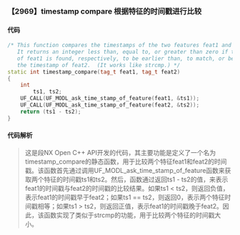 ### 【2969】timestamp compare 根据特征的时间戳进行比较

#### 代码

```cpp
/* This function compares the timestamps of the two features feat1 and feat2.
   It returns an integer less than, equal to, or greater than zero if the timestamp
   of feat1 is found, respectively, to be earlier than, to match, or be later than
   the timestamp of feat2.  (It works like strcmp.) */
static int timestamp_compare(tag_t feat1, tag_t feat2)
{
    int
        ts1, ts2;
    UF_CALL(UF_MODL_ask_time_stamp_of_feature(feat1, &ts1));
    UF_CALL(UF_MODL_ask_time_stamp_of_feature(feat2, &ts2));
    return (ts1 - ts2);
}

```

#### 代码解析

> 这是段NX Open C++ API开发的代码，其主要功能是定义了一个名为timestamp_compare的静态函数，用于比较两个特征feat1和feat2的时间戳。该函数首先通过调用UF_MODL_ask_time_stamp_of_feature函数来获取两个特征的时间戳ts1和ts2。然后，函数通过返回ts1 - ts2的值，来表示feat1的时间戳与feat2的时间戳的比较结果。如果ts1 < ts2，则返回负值，表示feat1的时间戳早于feat2；如果ts1 == ts2，则返回0，表示两个特征时间戳相等；如果ts1 > ts2，则返回正值，表示feat1的时间戳晚于feat2。因此，该函数实现了类似于strcmp的功能，用于比较两个特征的时间戳大小。
>
